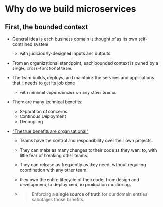 # Why do we build microservices

## First, the bounded context

- General idea is each business domain is thought of as its own self-contained system 
  - with judiciously-designed inputs and outputs.
- From an organizational standpoint, each bounded context is owned by a single, cross-functional team. 
- The team builds, deploys, and maintains the services and applications that it needs to get its job done
  - with minimal dependencies on any other teams.

- There are many technical benefits:

  - Separation of concerns
  - Continous Deployment
  - Decoupling

- ["The true benefits are organisational"](https://betterprogramming.pub/the-truth-about-your-source-of-truth-a1eb833c2d70)

  - Teams have the control and responsibility over their own projects.

  - They can make as many changes to their code as they want to, with little fear of breaking other teams.

  - They can release as frequently as they need, without requiring coordination with any other team. 

  - they own the entire lifecycle of their code, from design and development, to deployment, to production monitoring.

  - > Enforcing a **single source of truth** for our domain entities sabotages those benefits.